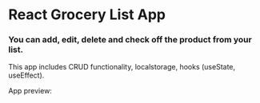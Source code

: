 # React Grocery List App 
### You can add, edit, delete and check off the product from your list.

This app includes CRUD functionality, localstorage, hooks (useState, useEffect).

App preview: